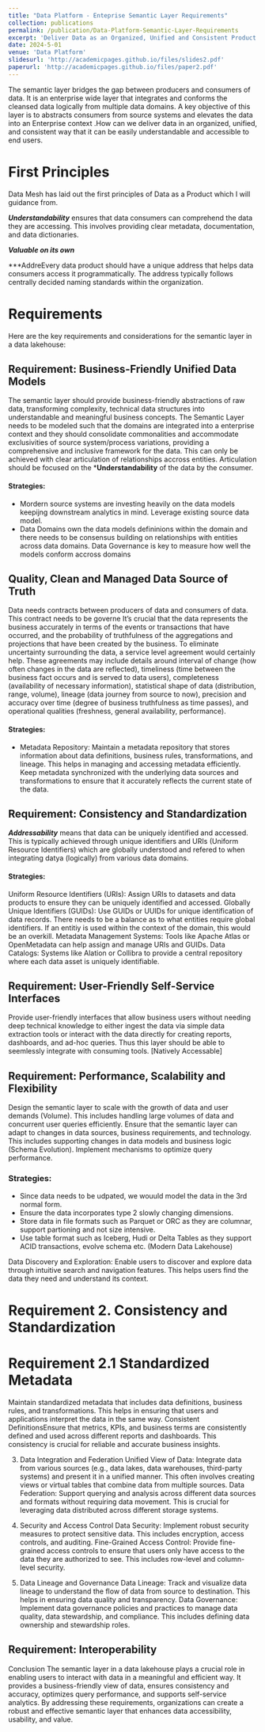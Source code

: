 ```yaml
---
title: "Data Platform - Enteprise Semantic Layer Requirements"
collection: publications
permalink: /publication/Data-Platform-Semantic-Layer-Requirements
excerpt: 'Deliver Data as an Organized, Unified and Consistent Product'
date: 2024-5-01
venue: 'Data Platform'
slidesurl: 'http://academicpages.github.io/files/slides2.pdf'
paperurl: 'http://academicpages.github.io/files/paper2.pdf'
---
```


The semantic layer bridges the gap between producers and consumers of data. It is an enterprise wide layer that integrates and conforms the cleansed data logically from multiple data domains. A key objective of this layer is to abstracts consumers from source systems and elevates the data into an Enterprise context .How can we deliver data in an organized, unified, and consistent way that it can be easily understandable and accessible to end users. 

# First Principles
Data Mesh has laid out the first principles of Data as a Product which I will guidance from.

***Understandability*** ensures that data consumers can comprehend the data they are accessing. This involves providing clear metadata, documentation, and data dictionaries.

***Valuable on its own***

***AddreEvery data product should have a unique address that helps data consumers access it programmatically. The address typically follows centrally decided naming standards within the organization.

# Requirements
Here are the key requirements and considerations for the semantic layer in a data lakehouse:

## Requirement: Business-Friendly Unified Data Models
The semantic layer should provide business-friendly abstractions of raw data, transforming complexity, technical data structures into understandable and meaningful business concepts. The Semantic Layer needs to be modeled such that the domains are integrated into a enterprise context and they should consolidate commonalities and accommodate exclusivities of source system/process variations, providing a comprehensive and inclusive framework for the data. This can only be achieved with clear articulation of relationships accross entities. Articulation should be focused on the ***Understandability** of the data by the consumer.

#### Strategies:
* Mordern source systems are investing heavily on the data models keepijng downstream analytics in mind. Leverage existing source data model.
* Data Domains own the data models defininions within the domain and there needs to be consensus building on relationships with entities across data domains. Data Governance is key to measure how well the models conform accross domains

## Quality, Clean and Managed Data Source of Truth

Data needs contracts between producers of data and consumers of data. This contract needs to be governe It’s crucial that the data represents the business accurately in terms of the events or transactions that have occurred, and the probability of truthfulness of the aggregations and projections that have been created by the business. To eliminate uncertainty surrounding the data, a service level agreement would certainly help. These agreements may include details around interval of change (how often changes in the data are reflected), timeliness (time between the business fact occurs and is served to data users), completeness (availability of necessary information), statistical shape of data (distribution, range, volume), lineage (data journey from source to now), precision and accuracy over time (degree of business truthfulness as time passes), and operational qualities (freshness, general availability, performance).

#### Strategies:
* Metadata Repository: Maintain a metadata repository that stores information about data definitions, business rules, transformations, and lineage. This helps in managing and accessing metadata efficiently. Keep metadata synchronized with the underlying data sources and transformations to ensure that it accurately reflects the current state of the data.

## Requirement: Consistency and Standardization 
***Addressability*** means that data can be uniquely identified and accessed. This is typically achieved through unique identifiers and URIs (Uniform Resource Identifiers) which are globally understood and refered to when integrating datya (logically) from various data domains.

#### Strategies:
Uniform Resource Identifiers (URIs): Assign URIs to datasets and data products to ensure they can be uniquely identified and accessed. Globally Unique Identifiers (GUIDs): Use GUIDs or UUIDs for unique identification of data records. There needs to be a balance as to what entities require global identifiers. If an entitiy is used within the context of the domain, this would be an overkill. Metadata Management Systems: Tools like Apache Atlas or OpenMetadata can help assign and manage URIs and GUIDs. Data Catalogs: Systems like Alation or Collibra to provide a central repository where each data asset is uniquely identifiable.

## Requirement: User-Friendly Self-Service Interfaces
Provide user-friendly interfaces that allow business users without needing deep technical knowledge to either ingest the data via simple data extraction tools or interact with the data directly for creating reports, dashboards, and ad-hoc queries. Thus this layer should be able to seemlessly integrate with consuming tools. [Natively Accessable]

## Requirement: Performance, Scalability and Flexibility
Design the semantic layer to scale with the growth of data and user demands (Volume). This includes handling large volumes of data and concurrent user queries efficiently. Ensure that the semantic layer can adapt to changes in data sources, business requirements, and technology. This includes supporting changes in data models and business logic (Schema Evolution). Implement mechanisms to optimize query performance.

### Strategies:
* Since data needs to be udpated, we wouuld model the data in the 3rd normal form.
* Ensure the data incorporates type 2 slowly changing dimensions.
* Store data in file formats such as Parquet or ORC as they are columnar, support partioning and not size intensive.
* Use table format such as Iceberg, Hudi or Delta Tables as they support ACID transactions, evolve schema etc. (Modern Data Lakehouse)


Data Discovery and Exploration: Enable users to discover and explore data through intuitive search and navigation features. This  helps users find the data they need and understand its context.

# Requirement 2. Consistency and Standardization
# Requirement 2.1 Standardized Metadata
Maintain standardized metadata that includes data definitions, business rules, and transformations. This helps in ensuring that users and applications interpret the data in the same way.
Consistent DefinitionsEnsure that metrics, KPIs, and business terms are consistently defined and used across different reports and dashboards. This consistency is crucial for reliable and accurate business insights.

3. Data Integration and Federation
Unified View of Data: Integrate data from various sources (e.g., data lakes, data warehouses, third-party systems) and present it in a unified manner. This often involves creating views or virtual tables that combine data from multiple sources.
Data Federation: Support querying and analysis across different data sources and formats without requiring data movement. This is crucial for leveraging data distributed across different storage systems.

5. Security and Access Control
Data Security: Implement robust security measures to protect sensitive data. This includes encryption, access controls, and auditing.
Fine-Grained Access Control: Provide fine-grained access controls to ensure that users only have access to the data they are authorized to see. This includes row-level and column-level security.

7. Data Lineage and Governance
Data Lineage: Track and visualize data lineage to understand the flow of data from source to destination. This helps in ensuring data quality and transparency.
Data Governance: Implement data governance policies and practices to manage data quality, data stewardship, and compliance. This includes defining data ownership and stewardship roles.

## Requirement: Interoperability


Conclusion
The semantic layer in a data lakehouse plays a crucial role in enabling users to interact with data in a meaningful and efficient way. It provides a business-friendly view of data, ensures consistency and accuracy, optimizes query performance, and supports self-service analytics. By addressing these requirements, organizations can create a robust and effective semantic layer that enhances data accessibility, usability, and value.
